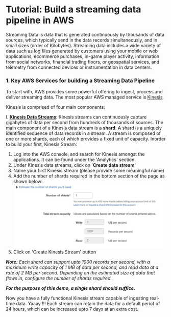 # Tutorial: Build a streaming data pipeline in AWS

Streaming Data is data that is generated continuously by thousands of data sources, which typically send in the data records simultaneously, and in small sizes (order of Kilobytes). Streaming data includes a wide variety of data such as log files generated by customers using your mobile or web applications, ecommerce purchases, in-game player activity, information from social networks, financial trading floors, or geospatial services, and telemetry from connected devices or instrumentation in data centers.

### 1. Key AWS Services for building a Streaming Data Pipeline

To start with, AWS provides some powerful offering to ingest, process and deliver streaming data. The most popular 
AWS managed service is [Kinesis](https://aws.amazon.com/kinesis/).

Kinesis is comprised of four main components:  

I. [**Kinesis Data Streams**](https://aws.amazon.com/kinesis/data-streams/): Kinesis streams can continuously capture gigabytes of data per second from hundreds of thousands of sources.
The main component of a Kinesis data stream is a **shard**. A shard is a uniquely identified sequence of data records in a stream. A stream is composed of one or more shards, each of which provides a fixed unit of capacity.
Inorder to build your first, Kinesis Stream:

   1. Log into the AWS console, and search for Kinesis amongst the applications. It can be found under the 'Analytics' section. 
   2. Under Kinesis data streams, click on '**Create data stream**'
   3. Name your first Kinesis stream (please provide some meaningful name)
   4. Add the number of shards required in the bottom section of the page as shown below: 
   ![KDS](https://github.com/gkrishna9790/aws-streaming-pipeline/blob/master/images/kds.JPG)
   5. Click on 'Create Kinesis Stream' button 
   
   ***Note:*** *Each shard can support upto 1000 records per second, with a maximum write capacity of 1 MB of data per second, and read data at a rate of*
   *2 MB per second. Depending on the estimated size of data that flows in, configure the number of shards required.* 
   
   ***For the purpose of this demo, a single shard should suffice.***
   
   Now you have a fully functional Kinesis stream capable of ingesting real-time data. Yaaay !!! Each stream can retain the data for a default periof of 24 hours, which can be increased upto 7 days at an extra cost. 
   
   